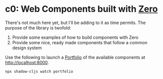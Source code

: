 # c0: Web Components built with [Zero](https://github.com/raystubbs/zero)
There's not much here yet, but I'll be adding to it as time permits.  The
purpose of the library is twofold:

1. Provide some examples of how to build components with Zero
2. Provide some nice, ready made components that follow a common design system

Use the following to launch a [Portfolio](https://github.com/cjohansen/portfolio) of
the available components at <http://localhost:8000>.

```shell
npx shadow-cljs watch portfolio
```
